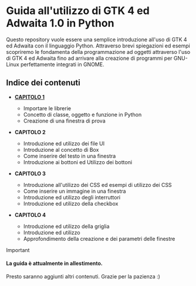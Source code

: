 # Guida all'utilizzo di GTK 4 ed Adwaita 1.0 in Python
Questo repository vuole essere una semplice introduzione all'uso di GTK 4 ed Adwaita con il linguaggio Python. Attraverso brevi spiegazioni ed esempi scopriremo le fondamenta della programmazione ad oggetti attraverso l'uso di GTK 4 ed Adwaita fino ad arrivare alla creazione di programmi per GNU-Linux perfettamente integrati in GNOME.

## Indice dei contenuti
- [**CAPITOLO 1**](Capitoli/Capitolo_1.md)
  - Importare le librerie
  - Concetto di classe, oggetto e funzione in Python
  - Creazione di una finestra di prova
    
- **CAPITOLO 2**
  - Introduzione ed utilizzo dei file UI
  - Introduzione al concetto di Box
  - Come inserire del testo in una finestra
  - Introduzione ai bottoni ed Utilizzo dei bottoni

- **CAPITOLO 3**
  - Introduzione all'utilizzo dei CSS ed esempi di utilizzo dei CSS
  - Come inserire un immagine in una finestra
  - Introduzione ed utilizzo degli interruttori
  - Introduzione ed utilizzo della checkbox

- **CAPITOLO 4**
  - Introduzione ed utilizzo della griglia
  - Introduzione ed utilizzo
  - Approfondimento della creazione e dei parametri delle finestre

> [!IMPORTANT]
> #### La guida è attualmente in allestimento.
> Presto saranno aggiunti altri contenuti. Grazie per la pazienza :)


    



































